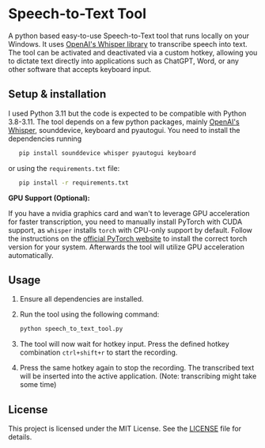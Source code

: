 
# Speech-to-Text Tool

A python based easy-to-use Speech-to-Text tool that runs locally on your Windows. 
It uses [OpenAI's Whisper library](https://github.com/openai/whisper) to transcribe speech into text. 
The tool can be activated and deactivated via a custom hotkey, allowing you to dictate text directly into applications such as ChatGPT, Word, or any other software that accepts keyboard input.


## Setup & installation

I used Python 3.11 but the code is expected to be compatible with Python 3.8-3.11. 
The tool depends on a few python packages, mainly [OpenAI's Whisper](https://github.com/openai/whisper), sounddevice, keyboard and pyautogui. 
You need to install the dependencies running
```bash
   pip install sounddevice whisper pyautogui keyboard
```
or using the `requirements.txt` file:
```bash
   pip install -r requirements.txt
```

**GPU Support (Optional):**

If you have a nvidia graphics card and wan't to leverage GPU acceleration for faster transcription, you need to manually install PyTorch with CUDA support, 
as `whisper` installs `torch` with CPU-only support by default. Follow the instructions on the [official PyTorch website]((https://pytorch.org/get-started/locally/)) to install the correct torch version for your system. 
Afterwards the tool will utilize GPU acceleration automatically. 

## Usage

1. Ensure all dependencies are installed.
2. Run the tool using the following command:

   ```bash
   python speech_to_text_tool.py
   ```

3. The tool will now wait for hotkey input. Press the defined hotkey combination `ctrl+shift+r` to start the recording.
4. Press the same hotkey again to stop the recording. The transcribed text will be inserted into the active application. (Note: transcribing might take some time)

<!-- ## Customizing Hotkeys

You can customize the hotkey combination used to start and stop the recording by modifying the `STT.py` file. -->

## License

This project is licensed under the MIT License. See the [LICENSE](LICENSE) file for details.
